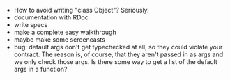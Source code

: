 - How to avoid writing "class Object"? Seriously.
- documentation with RDoc
- write specs
- make a complete easy walkthrough
- maybe make some screencasts
- bug: default args don't get typechecked at all, so they could violate your contract.
The reason is, of course, that they aren't passed in as args and we only check those args. Is there some way to get a list of the default args in a function?
